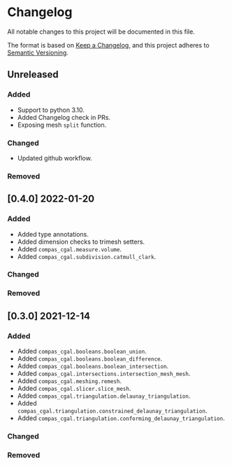 # Changelog

All notable changes to this project will be documented in this file.

The format is based on [Keep a Changelog](https://keepachangelog.com/en/1.0.0/),
and this project adheres to [Semantic Versioning](https://semver.org/spec/v2.0.0.html).

## Unreleased

### Added
* Support to python 3.10.
* Added Changelog check in PRs.
* Exposing mesh `split` function.

### Changed
* Updated github workflow.

### Removed


## [0.4.0] 2022-01-20

### Added

* Added type annotations.
* Added dimension checks to trimesh setters.
* Added `compas_cgal.measure.volume`.
* Added `compas_cgal.subdivision.catmull_clark`.

### Changed

### Removed

## [0.3.0] 2021-12-14

### Added

* Added `compas_cgal.booleans.boolean_union`.
* Added `compas_cgal.booleans.boolean_difference`.
* Added `compas_cgal.booleans.boolean_intersection`.
* Added `compas_cgal.intersections.intersection_mesh_mesh`.
* Added `compas_cgal.meshing.remesh`.
* Added `compas_cgal.slicer.slice_mesh`.
* Added `compas_cgal.triangulation.delaunay_triangulation`.
* Added `compas_cgal.triangulation.constrained_delaunay_triangulation`.
* Added `compas_cgal.triangulation.conforming_delaunay_triangulation`.

### Changed

### Removed
